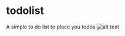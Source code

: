 # todolist
A simple to do list to place you todos
![alt text](https://github.com/njerimk/todolist/client/src/assets/todolist.png)
